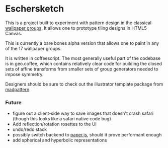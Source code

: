 Eschersketch
===========

This is a project built to experiment with pattern design in the classical [wallpaper groups][1]. It allows one to prototype tiling designs in HTML5 Canvas.

This is currently a bare bones alpha version that allows one to paint in any of the 17 wallpaper groups.

It is written in coffeescript.  The most generally useful part of the codebase is in geo.coffee, which contains relatively clear code for building the closed sets of affine transforms from smaller sets of group generators needed to impose symmetry.

Designers should be sure to check out the illustrator template package from [madpattern][3].

### Future
- figure out a client-side way to save images that doesn't crash safari (though this looks like a safari native code bug)
- Add reflection/rotation rosettes to the UI
- undo/redo stack
- possibly switch backend to [paper.js][2], should it prove performant enough
- add spherical and hyperbolic representations

[1]: http://en.wikipedia.org/wiki/Wallpaper_group
[2]: http://paperjs.org/
[3]: http://www.madpattern.com/
